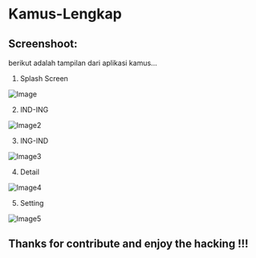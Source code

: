 # Kamus-Lengkap

## Screenshoot:

berikut adalah tampilan dari aplikasi kamus...

1. Splash Screen

![Image](https://i.ibb.co/0c90d8G/photo-2019-05-06-07-39-38.jpg)

2. IND-ING

![Image2](https://i.ibb.co/TB2d1BG/photo-2019-05-06-07-39-43.jpg)

3. ING-IND

![Image3](https://i.ibb.co/N7fhJ13/photo-2019-05-06-07-39-47.jpg)

4. Detail

![Image4](https://i.ibb.co/c3XsBHr/photo-2019-05-06-07-39-50.jpg)

5. Setting

![Image5](https://i.ibb.co/3sRXGG7/photo-2019-05-06-07-39-54.jpg)

## Thanks for contribute and enjoy the hacking !!!
